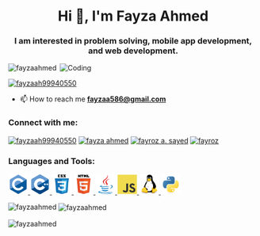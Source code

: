 <h1 align="center">Hi 👋, I'm Fayza Ahmed</h1>
<h3 align="center">I am interested in problem solving, mobile app development, and web development.</h3>
<img align="right" alt="Coding" width="400" src="https://media.tenor.com/PP9v7VIs6R4AAAAd/scaler-create-impact.gif">

<p align="left"> <img src="https://komarev.com/ghpvc/?username=fayzaahmed&label=Profile%20views&color=0e75b6&style=flat" alt="fayzaahmed" /> </p>

<p align="left"> <a href="https://twitter.com/fayzaah99940550" target="blank"><img src="https://img.shields.io/twitter/follow/fayzaah99940550?logo=twitter&style=for-the-badge" alt="fayzaah99940550" /></a> </p>

- 📫 How to reach me **fayzaa586@gmail.com**

<h3 align="left">Connect with me:</h3>
<p align="left">
<a href="https://twitter.com/fayzaah99940550" target="blank"><img align="center" src="https://raw.githubusercontent.com/rahuldkjain/github-profile-readme-generator/master/src/images/icons/Social/twitter.svg" alt="fayzaah99940550" height="30" width="40" /></a>
<a href="https://linkedin.com/in/fayza-ahmed-86a04a1aa" target="blank"><img align="center" src="https://raw.githubusercontent.com/rahuldkjain/github-profile-readme-generator/master/src/images/icons/Social/linked-in-alt.svg" alt="fayza ahmed" height="30" width="40" /></a>
<a href="https://fb.com/profile.php?id=100007851166518" target="blank"><img align="center" src="https://raw.githubusercontent.com/rahuldkjain/github-profile-readme-generator/master/src/images/icons/Social/facebook.svg" alt="fayroz a. sayed" height="30" width="40" /></a>
<a href="https://codeforces.com/profile/fayroz" target="blank"><img align="center" src="https://raw.githubusercontent.com/rahuldkjain/github-profile-readme-generator/master/src/images/icons/Social/codeforces.svg" alt="fayroz" height="30" width="40" /></a>
</p>

<h3 align="left">Languages and Tools:</h3>
<p align="left"> <a href="https://www.cprogramming.com/" target="_blank" rel="noreferrer"> <img src="https://raw.githubusercontent.com/devicons/devicon/master/icons/c/c-original.svg" alt="c" width="40" height="40"/> </a> <a href="https://www.w3schools.com/cpp/" target="_blank" rel="noreferrer"> <img src="https://raw.githubusercontent.com/devicons/devicon/master/icons/cplusplus/cplusplus-original.svg" alt="cplusplus" width="40" height="40"/> </a> <a href="https://www.w3schools.com/css/" target="_blank" rel="noreferrer"> <img src="https://raw.githubusercontent.com/devicons/devicon/master/icons/css3/css3-original-wordmark.svg" alt="css3" width="40" height="40"/> </a> <a href="https://www.w3.org/html/" target="_blank" rel="noreferrer"> <img src="https://raw.githubusercontent.com/devicons/devicon/master/icons/html5/html5-original-wordmark.svg" alt="html5" width="40" height="40"/> </a> <a href="https://www.java.com" target="_blank" rel="noreferrer"> <img src="https://raw.githubusercontent.com/devicons/devicon/master/icons/java/java-original.svg" alt="java" width="40" height="40"/> </a> <a href="https://developer.mozilla.org/en-US/docs/Web/JavaScript" target="_blank" rel="noreferrer"> <img src="https://raw.githubusercontent.com/devicons/devicon/master/icons/javascript/javascript-original.svg" alt="javascript" width="40" height="40"/> </a> <a href="https://www.linux.org/" target="_blank" rel="noreferrer"> <img src="https://raw.githubusercontent.com/devicons/devicon/master/icons/linux/linux-original.svg" alt="linux" width="40" height="40"/> </a> <a href="https://www.python.org" target="_blank" rel="noreferrer"> <img src="https://raw.githubusercontent.com/devicons/devicon/master/icons/python/python-original.svg" alt="python" width="40" height="40"/> </a> </p>

<p><img align="left" src="https://github-readme-stats.vercel.app/api/top-langs?username=fayzaahmed&show_icons=true&locale=en&layout=compact" alt="fayzaahmed" /></p>

<p>&nbsp;<img align="center" src="https://github-readme-stats.vercel.app/api?username=fayzaahmed&show_icons=true&locale=en" alt="fayzaahmed" /></p>

<p><img align="center" src="https://github-readme-streak-stats.herokuapp.com/?user=fayzaahmed&" alt="fayzaahmed" /></p>
